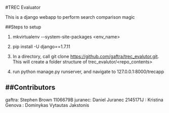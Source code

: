 #TREC Evaluator

This is a django webapp to perform search comparison magic

##Steps to setup

1. mkvirtualenv --system-site-packages <env_name>

2. pip install -U django==1.7.11

3. In a directory, call git clone https://github.com/gaftra/trec_evalutor.git. This will create a folder structure of trec_evalutor/<repo_contents>

4. run python manage.py runserver, and navigate to 127.0.0.1:8000/trecapp

##Contributors
----------------------------
gaftra: Stephen Brown 1106679B
juranec: Daniel Juranec 2145171J<number>
<githubID>: Kristina Genova <number>
<githubID>: Dominykas Vytautas Jakstonis <number>